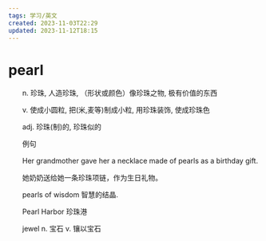 ```yaml
---
tags: 学习/英文
created: 2023-11-03T22:29
updated: 2023-11-12T18:15
---
```

# pearl

　　n. 珍珠, 人造珍珠, （形状或颜色）像珍珠之物, 极有价值的东西

　　v. 使成小圆粒, 把(米,麦等)制成小粒, 用珍珠装饰, 使成珍珠色

　　adj. 珍珠(制)的, 珍珠似的

　　例句

　　Her grandmother gave her a necklace made of pearls as a birthday gift.

　　她奶奶送给她一条珍珠项链，作为生日礼物。

　　pearls of wisdom 智慧的结晶.

　　Pearl Harbor 珍珠港

　　jewel n. 宝石 v. 镶以宝石

　　‍
